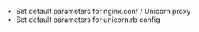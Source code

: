 - Set default parameters for nginx.conf / Unicorn proxy
- Set default parameters for unicorn.rb config

